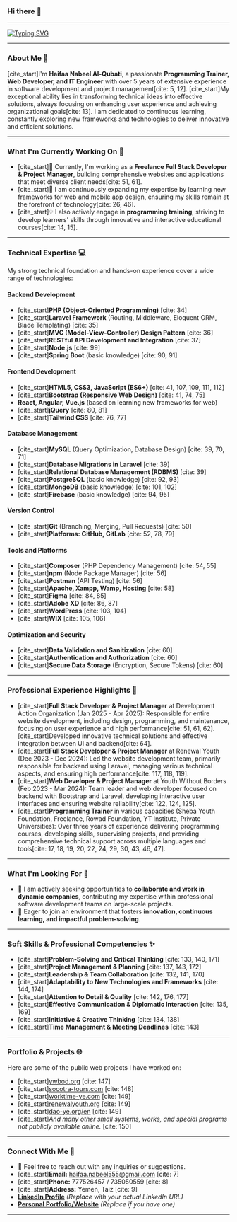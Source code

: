 ### Hi there 👋

---

[![Typing SVG](https://readme-typing-svg.herokuapp.com?font=Caveat&size=45&duration=6000&color=CF7969E6&width=600&height=60&lines=Welcome+to+my+profile+%5E_%5E;IT+Engineer+%26+Web+Developer;Passionate+about+Innovation+%26+Continuous+Learning)](https://git.io/typing-svg)

---

### About Me 🌟

[cite_start]I'm **Haifaa Nabeel Al-Qubati**, a passionate **Programming Trainer, Web Developer, and IT Engineer** with over 5 years of extensive experience in software development and project management[cite: 5, 12]. [cite_start]My exceptional ability lies in transforming technical ideas into effective solutions, always focusing on enhancing user experience and achieving organizational goals[cite: 13]. I am dedicated to continuous learning, constantly exploring new frameworks and technologies to deliver innovative and efficient solutions.

---

### What I'm Currently Working On 🚀

* [cite_start]🔭 Currently, I'm working as a **Freelance Full Stack Developer & Project Manager**, building comprehensive websites and applications that meet diverse client needs[cite: 51, 61].
* [cite_start]🌱 I am continuously expanding my expertise by learning new frameworks for web and mobile app design, ensuring my skills remain at the forefront of technology[cite: 26, 46].
* [cite_start]💡 I also actively engage in **programming training**, striving to develop learners' skills through innovative and interactive educational courses[cite: 14, 15].

---

### Technical Expertise 💻

My strong technical foundation and hands-on experience cover a wide range of technologies:

#### **Backend Development**
* [cite_start]**PHP (Object-Oriented Programming)** [cite: 34]
* [cite_start]**Laravel Framework** (Routing, Middleware, Eloquent ORM, Blade Templating) [cite: 35]
* [cite_start]**MVC (Model-View-Controller) Design Pattern** [cite: 36]
* [cite_start]**RESTful API Development and Integration** [cite: 37]
* [cite_start]**Node.js** [cite: 99]
* [cite_start]**Spring Boot** (basic knowledge) [cite: 90, 91]

#### **Frontend Development**
* [cite_start]**HTML5, CSS3, JavaScript (ES6+)** [cite: 41, 107, 109, 111, 112]
* [cite_start]**Bootstrap (Responsive Web Design)** [cite: 41, 74, 75]
* **React, Angular, Vue.js** (based on learning new frameworks for web)
* [cite_start]**jQuery** [cite: 80, 81]
* [cite_start]**Tailwind CSS** [cite: 76, 77]

#### **Database Management**
* [cite_start]**MySQL** (Query Optimization, Database Design) [cite: 39, 70, 71]
* [cite_start]**Database Migrations in Laravel** [cite: 39]
* [cite_start]**Relational Database Management (RDBMS)** [cite: 39]
* [cite_start]**PostgreSQL** (basic knowledge) [cite: 92, 93]
* [cite_start]**MongoDB** (basic knowledge) [cite: 101, 102]
* [cite_start]**Firebase** (basic knowledge) [cite: 94, 95]

#### **Version Control**
* [cite_start]**Git** (Branching, Merging, Pull Requests) [cite: 50]
* [cite_start]**Platforms: GitHub, GitLab** [cite: 52, 78, 79]

#### **Tools and Platforms**
* [cite_start]**Composer** (PHP Dependency Management) [cite: 54, 55]
* [cite_start]**npm** (Node Package Manager) [cite: 56]
* [cite_start]**Postman** (API Testing) [cite: 56]
* [cite_start]**Apache, Xampp, Wamp, Hosting** [cite: 58]
* [cite_start]**Figma** [cite: 84, 85]
* [cite_start]**Adobe XD** [cite: 86, 87]
* [cite_start]**WordPress** [cite: 103, 104]
* [cite_start]**WIX** [cite: 105, 106]

#### **Optimization and Security**
* [cite_start]**Data Validation and Sanitization** [cite: 60]
* [cite_start]**Authentication and Authorization** [cite: 60]
* [cite_start]**Secure Data Storage** (Encryption, Secure Tokens) [cite: 60]

---

### Professional Experience Highlights 💼

* [cite_start]**Full Stack Developer & Project Manager** at Development Action Organization (Jan 2025 - Apr 2025): Responsible for entire website development, including design, programming, and maintenance, focusing on user experience and high performance[cite: 51, 61, 62]. [cite_start]Developed innovative technical solutions and effective integration between UI and backend[cite: 64].
* [cite_start]**Full Stack Developer & Project Manager** at Renewal Youth (Dec 2023 - Dec 2024): Led the website development team, primarily responsible for backend using Laravel, managing various technical aspects, and ensuring high performance[cite: 117, 118, 119].
* [cite_start]**Web Developer & Project Manager** at Youth Without Borders (Feb 2023 - Mar 2024): Team leader and web developer focused on backend with Bootstrap and Laravel, developing interactive user interfaces and ensuring website reliability[cite: 122, 124, 125].
* [cite_start]**Programming Trainer** in various capacities (Sheba Youth Foundation, Freelance, Rowad Foundation, YT Institute, Private Universities): Over three years of experience delivering programming courses, developing skills, supervising projects, and providing comprehensive technical support across multiple languages and tools[cite: 17, 18, 19, 20, 22, 24, 29, 30, 43, 46, 47].

---

### What I'm Looking For 🤝

* 👯 I am actively seeking opportunities to **collaborate and work in dynamic companies**, contributing my expertise within professional software development teams on large-scale projects.
* 💼 Eager to join an environment that fosters **innovation, continuous learning, and impactful problem-solving**.

---

### Soft Skills & Professional Competencies ✨

* [cite_start]**Problem-Solving and Critical Thinking** [cite: 133, 140, 171]
* [cite_start]**Project Management & Planning** [cite: 137, 143, 172]
* [cite_start]**Leadership & Team Collaboration** [cite: 132, 141, 170]
* [cite_start]**Adaptability to New Technologies and Frameworks** [cite: 144, 174]
* [cite_start]**Attention to Detail & Quality** [cite: 142, 176, 177]
* [cite_start]**Effective Communication & Diplomatic Interaction** [cite: 135, 169]
* [cite_start]**Initiative & Creative Thinking** [cite: 134, 138]
* [cite_start]**Time Management & Meeting Deadlines** [cite: 143]

---

### Portfolio & Projects 🌐

Here are some of the public web projects I have worked on:
* [cite_start][ywbod.org](https://ywbod.org/) [cite: 147]
* [cite_start][socotra-tours.com](https://socotra-tours.com) [cite: 148]
* [cite_start][worktime-ye.com](https://worktime-ye.com/) [cite: 149]
* [cite_start][renewalyouth.org](https://renewalyouth.org/) [cite: 149]
* [cite_start][dao-ye.org/en](https://dao-ye.org/en) [cite: 149]
* [cite_start]*And many other small systems, works, and special programs not publicly available online.* [cite: 150]

---

### Connect With Me 👋

* 💬 Feel free to reach out with any inquiries or suggestions.
* [cite_start]**Email:** [haifaa.nabeel555@gmail.com](mailto:haifaa.nabeel555@gmail.com) [cite: 7]
* [cite_start]**Phone:** 777526457 / 735050559 [cite: 8]
* [cite_start]**Address:** Yemen, Taiz [cite: 9]
* [**LinkedIn Profile**](https://www.linkedin.com/in/haifaa-nabeel-994977152/) *(Replace with your actual LinkedIn URL)*
* [**Personal Portfolio/Website**](https://haifaanabeel.github.io/haifaa-portfolio/) *(Replace if you have one)*

---

